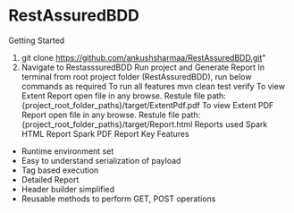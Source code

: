 # RestAssuredBDD
Getting Started
1. git clone https://github.com/ankushsharmaa/RestAssuredBDD.git"
2. Navigate to RestasssuredBDD
Run project and Generate Report
In terminal from root project folder (RestAssuredBDD), run below commands as required
To run all features mvn clean test verify
To view Extent Report open file in any browse. Restule file path: {project_root_folder_paths}/target/ExtentPdf.pdf
To view Extent PDF Report open file in any browse. Restule file path: {project_root_folder_paths}/target/Report.html
Reports used
Spark HTML Report
Spark PDF Report
Key Features
- Runtime environment set
- Easy to understand serialization of payload
- Tag based execution
- Detailed Report
- Header builder simplified
- Reusable methods to perform GET, POST operations
